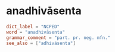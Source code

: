 # anadhivāsenta

``` toml
dict_label = "NCPED"
word = "anadhivāsenta"
grammar_comment = "part. pr. neg. mfn."
see_also = ["adhivāsenta"]
```

